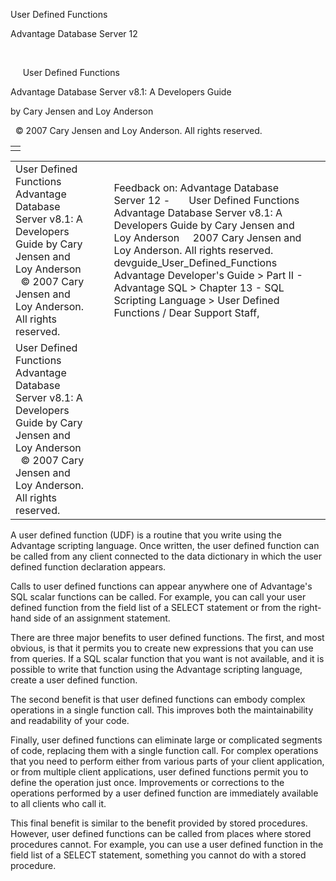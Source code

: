 User Defined Functions




Advantage Database Server 12  

 

     User Defined Functions

Advantage Database Server v8.1: A Developers Guide

by Cary Jensen and Loy Anderson

  © 2007 Cary Jensen and Loy Anderson. All rights reserved.

|  |
| --- |
|  |

|  |  |  |  |  |
| --- | --- | --- | --- | --- |
| User Defined Functions  Advantage Database Server v8.1: A Developers Guide  by Cary Jensen and Loy Anderson    © 2007 Cary Jensen and Loy Anderson. All rights reserved. |  |  | Feedback on: Advantage Database Server 12 -       User Defined Functions Advantage Database Server v8.1: A Developers Guide by Cary Jensen and Loy Anderson     2007 Cary Jensen and Loy Anderson. All rights reserved. devguide\_User\_Defined\_Functions Advantage Developer's Guide > Part II - Advantage SQL > Chapter 13 - SQL Scripting Language > User Defined Functions / Dear Support Staff, |  |
| User Defined Functions  Advantage Database Server v8.1: A Developers Guide  by Cary Jensen and Loy Anderson    © 2007 Cary Jensen and Loy Anderson. All rights reserved. |  |  |  |  |

A user defined function (UDF) is a routine that you write using the Advantage scripting language. Once written, the user defined function can be called from any client connected to the data dictionary in which the user defined function declaration appears.

Calls to user defined functions can appear anywhere one of Advantage's SQL scalar functions can be called. For example, you can call your user defined function from the field list of a SELECT statement or from the right-hand side of an assignment statement.

There are three major benefits to user defined functions. The first, and most obvious, is that it permits you to create new expressions that you can use from queries. If a SQL scalar function that you want is not available, and it is possible to write that function using the Advantage scripting language, create a user defined function.

The second benefit is that user defined functions can embody complex operations in a single function call. This improves both the maintainability and readability of your code.

Finally, user defined functions can eliminate large or complicated segments of code, replacing them with a single function call. For complex operations that you need to perform either from various parts of your client application, or from multiple client applications, user defined functions permit you to define the operation just once. Improvements or corrections to the operations performed by a user defined function are immediately available to all clients who call it.

This final benefit is similar to the benefit provided by stored procedures. However, user defined functions can be called from places where stored procedures cannot. For example, you can use a user defined function in the field list of a SELECT statement, something you cannot do with a stored procedure.